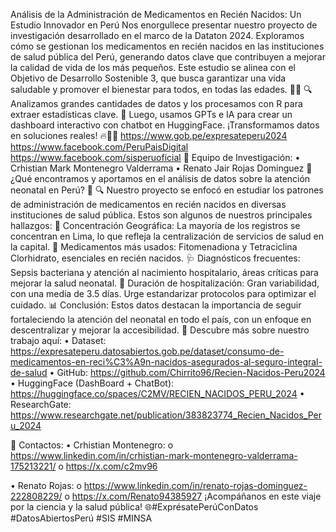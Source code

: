 Análisis de la Administración de Medicamentos en Recién Nacidos: Un Estudio Innovador en Perú
Nos enorgullece presentar nuestro proyecto de investigación desarrollado en el marco de la Dataton 2024. Exploramos cómo se gestionan los medicamentos en recién nacidos en las instituciones de salud pública del Perú, generando datos clave que contribuyen a mejorar la calidad de vida de los más pequeños.
Este estudio se alinea con el Objetivo de Desarrollo Sostenible 3, que busca garantizar una vida saludable y promover el bienestar para todos, en todas las edades. 👶💉
🔍 Analizamos grandes cantidades de datos y los procesamos con R para extraer estadísticas clave.
🤯 Luego, usamos GPTs e IA para crear un dashboard interactivo con chatbot en HuggingFace.
¡Transformamos datos en soluciones reales! 🔥👨‍💻
https://www.gob.pe/expresateperu2024
https://www.facebook.com/PeruPaisDigital
https://www.facebook.com/sisperuoficial
👥 Equipo de Investigación:
•	Crhistian Mark Montenegro Valderrama
•	Renato Jair Rojas Dominguez
🌟 ¿Qué encontramos y aportamos en el análisis de datos sobre la atención neonatal en Perú? 🌟
🔍 Nuestro proyecto se enfocó en estudiar los patrones de administración de medicamentos en recién nacidos en diversas instituciones de salud pública. Estos son algunos de nuestros principales hallazgos:
📍 Concentración Geográfica: La mayoría de los registros se concentran en Lima, lo que refleja la centralización de servicios de salud en la capital.
💊 Medicamentos más usados: Fitomenadiona y Tetraciclina Clorhidrato, esenciales en recién nacidos.
🩺 Diagnósticos frecuentes: Sepsis bacteriana y atención al nacimiento hospitalario, áreas críticas para mejorar la salud neonatal.
🏥 Duración de hospitalización: Gran variabilidad, con una media de 3.5 días. Urge estandarizar protocolos para optimizar el cuidado.
📊 Conclusión: Estos datos destacan la importancia de seguir fortaleciendo la atención del neonatal en todo el país, con un enfoque en descentralizar y mejorar la accesibilidad.
📂 Descubre más sobre nuestro trabajo aquí:
•	Dataset:
https://expresateperu.datosabiertos.gob.pe/dataset/consumo-de-medicamentos-en-reci%C3%A9n-nacidos-asegurados-al-seguro-integral-de-salud
•	GitHub:
https://github.com/Chirrito96/Recien-Nacidos-Peru2024
•	HuggingFace (DashBoard + ChatBot):
https://huggingface.co/spaces/C2MV/RECIEN_NACIDOS_PERU_2024
•	ResearchGate:
https://www.researchgate.net/publication/383823774_Recien_Nacidos_Peru_2024

📩 Contactos:
•	Crhistian Montenegro:
o	https://www.linkedin.com/in/crhistian-mark-montenegro-valderrama-175213221/
o	https://x.com/c2mv96

•	Renato Rojas: 
o	https://www.linkedin.com/in/renato-rojas-dominguez-222808229/
o	https://x.com/Renato94385927
¡Acompáñanos en este viaje por la ciencia y la salud pública! 🌐#ExprésatePerúConDatos #DatosAbiertosPerú #SIS #MINSA

